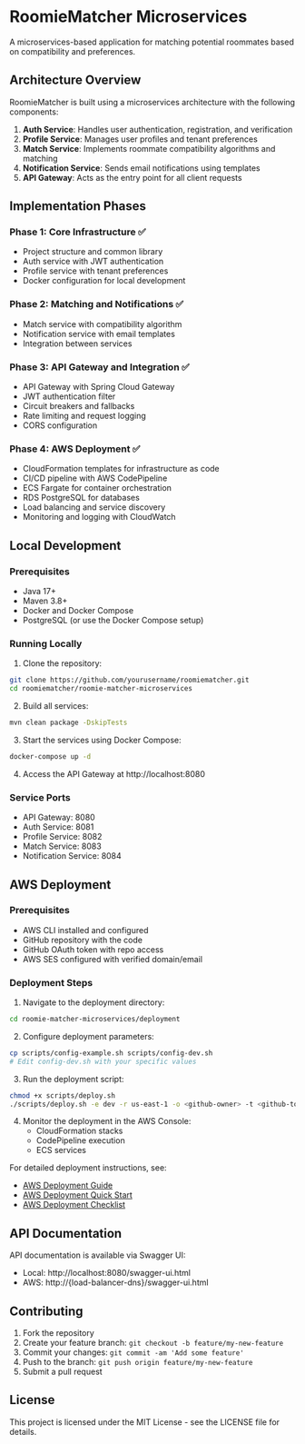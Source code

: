 # RoomieMatcher Microservices

A microservices-based application for matching potential roommates based on compatibility and preferences.

## Architecture Overview

RoomieMatcher is built using a microservices architecture with the following components:

1. **Auth Service**: Handles user authentication, registration, and verification
2. **Profile Service**: Manages user profiles and tenant preferences
3. **Match Service**: Implements roommate compatibility algorithms and matching
4. **Notification Service**: Sends email notifications using templates
5. **API Gateway**: Acts as the entry point for all client requests

## Implementation Phases

### Phase 1: Core Infrastructure ✅

- Project structure and common library
- Auth service with JWT authentication
- Profile service with tenant preferences
- Docker configuration for local development

### Phase 2: Matching and Notifications ✅

- Match service with compatibility algorithm
- Notification service with email templates
- Integration between services

### Phase 3: API Gateway and Integration ✅

- API Gateway with Spring Cloud Gateway
- JWT authentication filter
- Circuit breakers and fallbacks
- Rate limiting and request logging
- CORS configuration

### Phase 4: AWS Deployment ✅

- CloudFormation templates for infrastructure as code
- CI/CD pipeline with AWS CodePipeline
- ECS Fargate for container orchestration
- RDS PostgreSQL for databases
- Load balancing and service discovery
- Monitoring and logging with CloudWatch

## Local Development

### Prerequisites

- Java 17+
- Maven 3.8+
- Docker and Docker Compose
- PostgreSQL (or use the Docker Compose setup)

### Running Locally

1. Clone the repository:
```bash
git clone https://github.com/yourusername/roomiematcher.git
cd roomiematcher/roomie-matcher-microservices
```

2. Build all services:
```bash
mvn clean package -DskipTests
```

3. Start the services using Docker Compose:
```bash
docker-compose up -d
```

4. Access the API Gateway at http://localhost:8080

### Service Ports

- API Gateway: 8080
- Auth Service: 8081
- Profile Service: 8082
- Match Service: 8083
- Notification Service: 8084

## AWS Deployment

### Prerequisites

- AWS CLI installed and configured
- GitHub repository with the code
- GitHub OAuth token with repo access
- AWS SES configured with verified domain/email

### Deployment Steps

1. Navigate to the deployment directory:
```bash
cd roomie-matcher-microservices/deployment
```

2. Configure deployment parameters:
```bash
cp scripts/config-example.sh scripts/config-dev.sh
# Edit config-dev.sh with your specific values
```

3. Run the deployment script:
```bash
chmod +x scripts/deploy.sh
./scripts/deploy.sh -e dev -r us-east-1 -o <github-owner> -t <github-token> -j <jwt-secret> -p <db-password> -k <ses-access-key> -s <ses-secret-key>
```

4. Monitor the deployment in the AWS Console:
   - CloudFormation stacks
   - CodePipeline execution
   - ECS services

For detailed deployment instructions, see:
- [AWS Deployment Guide](deployment/AWS_DEPLOYMENT_GUIDE.md)
- [AWS Deployment Quick Start](deployment/AWS_DEPLOYMENT_QUICK_START.md)
- [AWS Deployment Checklist](deployment/aws-deployment-checklist.md)

## API Documentation

API documentation is available via Swagger UI:
- Local: http://localhost:8080/swagger-ui.html
- AWS: http://{load-balancer-dns}/swagger-ui.html

## Contributing

1. Fork the repository
2. Create your feature branch: `git checkout -b feature/my-new-feature`
3. Commit your changes: `git commit -am 'Add some feature'`
4. Push to the branch: `git push origin feature/my-new-feature`
5. Submit a pull request

## License

This project is licensed under the MIT License - see the LICENSE file for details. 